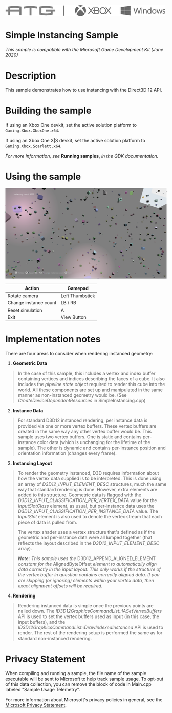   ![](./media/image1.png)

#   Simple Instancing Sample

*This sample is compatible with the Microsoft Game Development Kit (June
2020)*

# Description

This sample demonstrates how to use instancing with the Direct3D 12 API.

# Building the sample

If using an Xbox One devkit, set the active solution platform to `Gaming.Xbox.XboxOne.x64`.

If using an Xbox One X|S devkit, set the active solution platform to `Gaming.Xbox.Scarlett.x64`.

*For more information, see* __Running samples__, *in the GDK documentation.*

# Using the sample

![](./media/image3.png)

| Action                                 |  Gamepad                     |
|----------------------------------------|-----------------------------|
| Rotate camera                          |  Left Thumbstick             |
| Change instance count                  |  LB / RB                     |
| Reset simulation                       |  A                           |
| Exit                                   |  View Button                 |

# Implementation notes

There are four areas to consider when rendering instanced geometry:

1.  **Geometric Data**

> In the case of this sample, this includes a vertex and index buffer
> containing vertices and indices describing the faces of a cube. It
> also includes the *pipeline state object* required to render this cube
> into the world. All these components are set up and manipulated in the
> same manner as non-instanced geometry would be. (See
> *CreateDeviceDependentResources* in SimpleInstancing.cpp)

2.  **Instance Data**

> For standard D3D12 instanced rendering, per instance data is provided
> via one or more vertex buffers. These vertex buffers are created in
> the same way any other vertex buffer would be. This sample uses two
> vertex buffers. One is static and contains per-instance color data
> (which is unchanging for the lifetime of the sample). The other is
> dynamic and contains per-instance position and orientation information
> (changes every frame).

3.  **Instancing Layout**

> To render the geometry instanced, D3D requires information about how
> the vertex data supplied is to be interpreted. This is done using an
> array of *D3D12_INPUT_ELEMENT_DESC* structures, much the same way that
> standard rendering is done. However, extra elements are added to this
> structure. Geometric data is flagged with the
> *D3D12_INPUT_CLASSIFICATION_PER_VERTEX_DATA* value for the
> *InputSlotClass* element, as usual, but per-instance data uses the
> *D3D12_INPUT_CLASSIFICATION_PER_INSTANCE_DATA* value. The *InputSlot*
> element is also used to denote the vertex stream that each piece of
> data is pulled from.
>
> The vertex shader uses a vertex structure that's defined as if the
> geometric and per-instance data were all lumped together (that
> reflects the layout described in the *D3D12_INPUT_ELEMENT_DESC*
> array).
>
> ***Note:** This sample uses the* D3D12_APPEND_ALIGNED_ELEMENT
> *constant for the* AlignedByteOffset *element to automatically align
> data correctly in the input layout. This only works if the structure
> of the vertex buffer in question contains correctly aligned data. If
> you are skipping (or ignoring) elements within your vertex data, then
> exact alignment offsets will be required.*

4.  **Rendering**

> Rendering instanced data is simple once the previous points are nailed
> down. The *ID3D12GraphicsCommandList::IASetVertexBuffers* API is used
> to set the vertex buffers used as input (in this case, the input
> buffers), and the *ID3D12GraphicsCommandList::DrawIndexedInstanced*
> API is used to render. The rest of the rendering setup is performed
> the same as for standard non-instanced rendering.

# Privacy Statement

When compiling and running a sample, the file name of the sample
executable will be sent to Microsoft to help track sample usage. To
opt-out of this data collection, you can remove the block of code in
Main.cpp labeled "Sample Usage Telemetry".

For more information about Microsoft's privacy policies in general, see
the [Microsoft Privacy
Statement](https://privacy.microsoft.com/en-us/privacystatement/).
